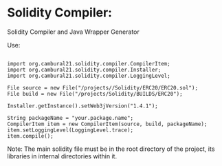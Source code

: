 # Solidity Compiler: 

Solidity Compiler and Java Wrapper Generator

Use:

```

import org.cambural21.solidity.compiler.CompilerItem;
import org.cambural21.solidity.compiler.Installer;
import org.cambural21.solidity.compiler.LoggingLevel;

File source = new File("/projects//Solidity/ERC20/ERC20.sol");
File build = new File("/projects/Solidity/BUILDS/ERC20");

Installer.getInstance().setWeb3jVersion("1.4.1");

String packageName = "your.package.name";
CompilerItem item = new CompilerItem(source, build, packageName);
item.setLoggingLevel(LoggingLevel.trace);
item.compile();

```

Note: The main solidity file must be in the root directory of the project, its libraries in internal directories within it.
